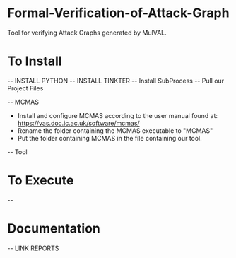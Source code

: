 # Formal-Verification-of-Attack-Graph
Tool for verifying Attack Graphs generated by MulVAL.


# To Install

-- INSTALL PYTHON
-- INSTALL TINKTER
-- Install SubProcess
-- Pull our Project Files

-- MCMAS
* Install and configure MCMAS according to the user manual found at: https://vas.doc.ic.ac.uk/software/mcmas/
* Rename the folder containing the MCMAS executable to "MCMAS"
* Put the folder containing MCMAS in the file containing our tool.

-- Tool





# To Execute
-- 

# Documentation
-- LINK REPORTS
